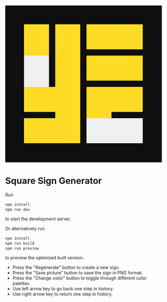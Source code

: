 ![alt text](https://github.com/omzeton/logo-sign-generator/blob/master/svgs/readme-example.png?raw=true)

# Square Sign Generator

Run
```
npm install
npm run dev
```
to start the development server.

Or alternatively run
```
npm install
npm run build
npm run preview
```
to preview the optimized built version.

- Press the "Regenerate" button to create a new sign.
- Press the "Save picture" button to save the sign in PNG format.
- Press the "Change color" button to toggle through different color palettes.
- Use left arrow key to go back one step in history.
- Use right arrow key to return one step in history.
